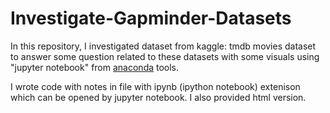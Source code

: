 # Investigate-Gapminder-Datasets
In this repository, I investigated dataset from kaggle: tmdb movies dataset to answer some question related to these datasets with some visuals using "jupyter notebook" from [anaconda](https://www.anaconda.com/) tools.

I wrote code with notes in file with ipynb (ipython notebook) extenison which can be opened by jupyter notebook. I also provided html version.
